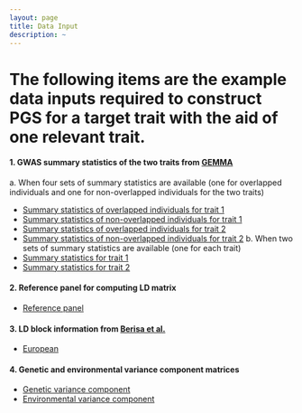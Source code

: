 ```yaml
---
layout: page
title: Data Input
description: ~
---
```

# The following items are the example data inputs required to construct PGS for a target trait with the aid of one relevant trait. 
#### 1. GWAS summary statistics of the two traits from [GEMMA](https://github.com/genetics-statistics/GEMMA)
a. When four sets of summary statistics are available (one for overlapped individuals and one for non-overlapped individuals for the two traits)
  * [Summary statistics of overlapped individuals for trait 1](https://github.com/yuanzhongshang/GIFT/blob/main/example/Zx.txt)
  * [Summary statistics of non-overlapped individuals for trait 1](https://github.com/yuanzhongshang/GIFT/blob/main/example/Zy.txt)
  * [Summary statistics of overlapped individuals for trait 2](https://github.com/yuanzhongshang/GIFT/blob/main/example/X.txt)
  * [Summary statistics of non-overlapped individuals for trait 2](https://github.com/yuanzhongshang/GIFT/blob/main/example/Y.txt)
b. When two sets of summary statistics are available (one for each trait)
  * [Summary statistics for trait 1](https://github.com/yuanzhongshang/GIFT/blob/main/example/Zx.txt)
  * [Summary statistics for trait 2](https://github.com/yuanzhongshang/GIFT/blob/main/example/X.txt)
  
#### 2. Reference panel for computing LD matrix
  * [Reference panel](https://github.com/yuanzhongshang/GIFT/blob/main/example/Zscore1.txt)

#### 3. LD block information from [Berisa et al.](https://www.ncbi.nlm.nih.gov/pmc/articles/PMC4731402/)
  * [European](https://github.com/xuchang0201/mtPGS/blob/main/data/EUR_LD_Block.txt)
 
#### 4. Genetic and environmental variance component matrices
  * [Genetic variance component](https://github.com/xuchang0201/mtPGS/blob/main/data/v_g.txt)
  * [Environmental variance component](https://github.com/xuchang0201/mtPGS/blob/main/data/v_e.txt)
